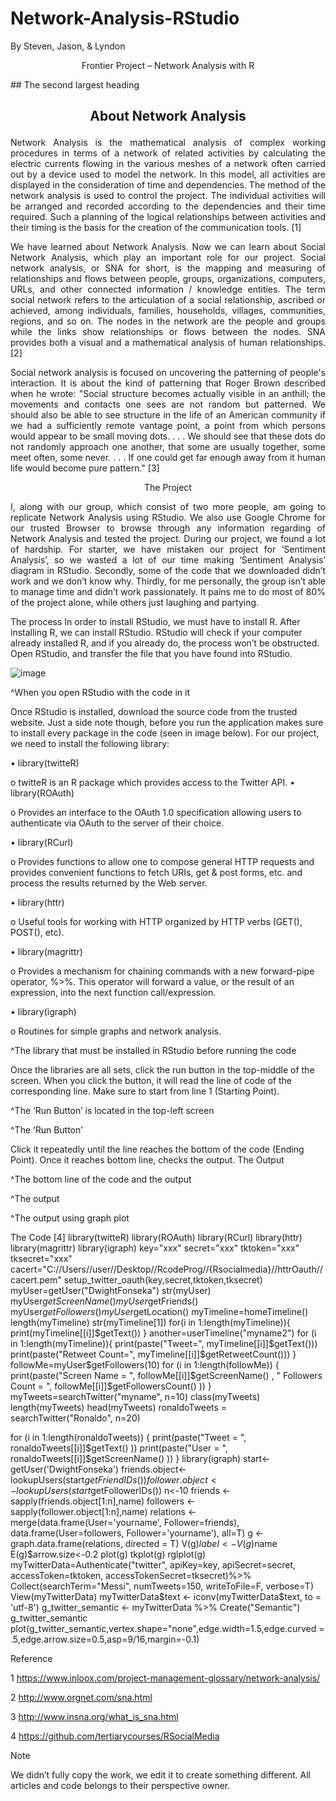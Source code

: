 # Network-Analysis-RStudio
By Steven, Jason, &amp; Lyndon

<p align="center">
Frontier Project – Network Analysis with R
</p>
## The second largest heading
<h2>
<p align="center">
About Network Analysis
</p>
</h2>
	
<p align="justify">
Network Analysis is the mathematical analysis of complex working procedures in terms of a network of related activities by calculating the electric currents flowing in the various meshes of a network often carried out by a device used to model the network. In this model, all activities are displayed in the consideration of time and dependencies. The method of the network analysis is used to control the project. The individual activities will be arranged and recorded according to the dependencies and their time required. Such a planning of the logical relationships between activities and their timing is the basis for the creation of the communication tools. [1]

<p align="justify">
We have learned about Network Analysis. Now we can learn about Social Network Analysis, which play an important role for our project. Social network analysis, or SNA for short, is the mapping and measuring of relationships and flows between people, groups, organizations, computers, URLs, and other connected information / knowledge entities. The term social network refers to the articulation of a social relationship, ascribed or achieved, among individuals, families, households, villages, communities, regions, and so on. The nodes in the network are the people and groups while the links show relationships or flows between the nodes. SNA provides both a visual and a mathematical analysis of human relationships. [2]

<p align="justify">
Social network analysis is focused on uncovering the patterning of people's interaction. It is about the kind of patterning that Roger Brown described when he wrote: "Social structure becomes actually visible in an anthill; the movements and contacts one sees are not random but patterned. We should also be able to see structure in the life of an American community if we had a sufficiently remote vantage point, a point from which persons would appear to be small moving dots. . . . We should see that these dots do not randomly approach one another, that some are usually together, some meet often, some never. . . . If one could get far enough away from it human life would become pure pattern." [3]

<p align="center">
The Project

<p align="justify">
I, along with our group, which consist of two more people, am going to replicate Network Analysis using RStudio. We also use Google Chrome for our trusted Browser to browse through any information regarding of Network Analysis and tested the project. During our project, we found a lot of hardship. For starter, we have mistaken our project for ‘Sentiment Analysis’, so we wasted a lot of our time making ‘Sentiment Analysis’ diagram in RStudio. Secondly, some of the code that we downloaded didn’t work and we don’t know why. Thirdly, for me personally, the group isn’t able to manage time and didn’t work passionately. It pains me to do most of 80% of the project alone, while others just laughing and partying.

The process
In order to install RStudio, we must have to install R. After installing R, we can install RStudio. RStudio will check if your computer already installed R, and if you already do, the process won’t be obstructed. Open RStudio, and transfer the file that you have found into RStudio.
 
 ![image](https://user-images.githubusercontent.com/25146223/42857852-e9e28e10-8a75-11e8-9c7a-ac9442d15f1f.png)
 
^When you open RStudio with the code in it

Once RStudio is installed, download the source code from the trusted website. Just a side note though, before you run the application makes sure to install every package in the code (seen in image below). For our project, we need to install the following library:

•	library(twitteR)

o	twitteR is an R package which provides access to the Twitter API.
•	library(ROAuth)

o	Provides an interface to the OAuth 1.0 specification allowing users to authenticate via OAuth to the server of their choice.

•	library(RCurl)

o	Provides functions to allow one to compose general HTTP requests and provides convenient functions to fetch URIs, get & post forms, etc. and process the results returned by the Web server.

•	library(httr)

o	Useful tools for working with HTTP organized by HTTP verbs (GET(), POST(), etc).

•	library(magrittr)

o	Provides a mechanism for chaining commands with a new forward-pipe operator, %>%. This operator will forward a value, or the result of an expression, into the next function call/expression.

•	library(igraph)

o	Routines for simple graphs and network analysis.
 
^The library that must be installed in RStudio before running the code

Once the libraries are all sets, click the run button in the top-middle of the screen. When you click the button, it will read the line of code of the corresponding line. Make sure to start from line 1 (Starting Point).
 
^The ‘Run Button’ is located in the top-left screen
 
^The ‘Run Button’

Click it repeatedly until the line reaches the bottom of the code (Ending Point). Once it reaches bottom line, checks the output.
The Output
 
^The bottom line of the code and the output
 
^The output
 
^The output using graph plot

The Code [4]
library(twitteR)
library(ROAuth)
library(RCurl)
library(httr)
library(magrittr)
library(igraph)
key="xxx"
secret="xxx"
tktoken="xxx"
tksecret="xxx"
cacert="C://Users//user//Desktop//RcodeProg//{Rsocialmedia}//httrOauth//cacert.pem"
setup_twitter_oauth(key,secret,tktoken,tksecret)
myUser=getUser("DwightFonseka")
str(myUser)
myUser$getScreenName()
myUser$getFriends() 
myUser$getFollowers()
myUser$getLocation()
myTimeline=homeTimeline()
length(myTimeline)
str(myTimeline[1])
for(i in 1:length(myTimeline)){
  print(myTimeline[[i]]$getText())
}
another=userTimeline("myname2")
for (i in 1:length(myTimeline)){
  print(paste("Tweet=", myTimeline[[i]]$getText()))
  print(paste("Retweet Count=", myTimeline[[i]]$getRetweetCount()))
}
followMe=myUser$getFollowers(10)
for (i in 1:length(followMe)) {
  print(paste("Screen Name = ", followMe[[i]]$getScreenName() ,
              " Followers Count = ",  
              followMe[[i]]$getFollowersCount() ))
}
myTweets=searchTwitter("myname", n=10) 
class(myTweets)
length(myTweets)
head(myTweets)
ronaldoTweets = searchTwitter("Ronaldo", n=20)

for (i in 1:length(ronaldoTweets)) {
  print(paste("Tweet = ", ronaldoTweets[[i]]$getText()  ))
  print(paste("User = ",  ronaldoTweets[[i]]$getScreenName() ))
}
library(igraph)
start<-getUser('DwightFonseka') 
friends.object<-lookupUsers(start$getFriendIDs())
follower.object<-lookupUsers(start$getFollowerIDs())
n<-10 
friends <- sapply(friends.object[1:n],name)
followers <- sapply(follower.object[1:n],name)
relations <- merge(data.frame(User='yourname', Follower=friends), 
                   data.frame(User=followers, Follower='yourname'), all=T)
g <- graph.data.frame(relations, directed = T)
V(g)$label <- V(g)$name
E(g)$arrow.size<-0.2
plot(g)
tkplot(g)
rglplot(g)
myTwitterData=Authenticate("twitter", apiKey=key,
                            apiSecret=secret,
			                      accessToken=tktoken,
                            accessTokenSecret=tksecret)%>%
Collect(searchTerm="Messi", numTweets=150, writeToFile=F, verbose=T)
View(myTwitterData)
myTwitterData$text <- iconv(myTwitterData$text, to = 'utf-8')
g_twitter_semantic <- myTwitterData %>% Create("Semantic")
g_twitter_semantic 
plot(g_twitter_semantic,vertex.shape="none",edge.width=1.5,edge.curved = .5,edge.arrow.size=0.5,asp=9/16,margin=-0.1)

Reference

1 https://www.inloox.com/project-management-glossary/network-analysis/

2 http://www.orgnet.com/sna.html

3 http://www.insna.org/what_is_sna.html

4 https://github.com/tertiarycourses/RSocialMedia

Note

We didn’t fully copy the work, we edit it to create something different. All articles and code belongs to their perspective owner.

